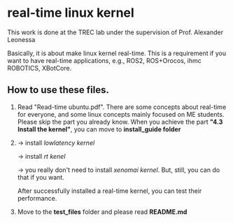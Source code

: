 # real-time linux kernel

This work is done at the TREC lab under the supervision of Prof. Alexander Leonessa

Basically, it is about make linux kernel real-time. This is a requirement if you want to have real-time applications, e.g., ROS2, ROS+Orocos, ihmc ROBOTICS, XBotCore.

## How to use these files.

1. Read "Read-time ubuntu.pdf". There are some concepts about real-time for everyone, and some linux concepts mainly focused on ME students. Please skip the part you already know. When you achieve the part **"4.3 Install the kernel"**, you can move to  **install_guide folder**

2. 
    -> install *lowlatency kernel*

    -> install *rt         kenel*
    
    -> you really don't need to install *xenomai kernel*. But, still, you can do that if you want.
    
    After successfully installed a real-time kernel, you can test their performance. 

3. Move to the **test_files** folder and please read **README.md**

